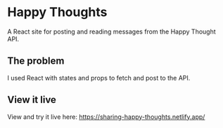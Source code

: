 # Happy Thoughts

A React site for posting and reading messages from the Happy Thought API. 

## The problem

I used React with states and props to fetch and post to the API. 


## View it live

View and try it live here: https://sharing-happy-thoughts.netlify.app/
